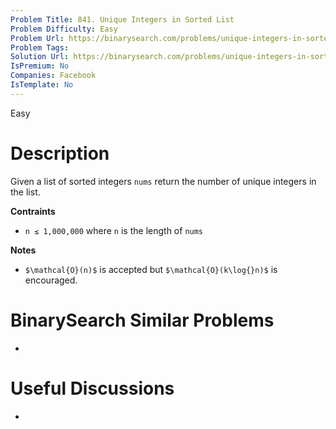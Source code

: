 ```yaml
---
Problem Title: 841. Unique Integers in Sorted List
Problem Difficulty: Easy
Problem Url: https://binarysearch.com/problems/unique-integers-in-sorted-list/
Problem Tags: 
Solution Url: https://binarysearch.com/problems/unique-integers-in-sorted-list/solutions/
IsPremium: No
Companies: Facebook
IsTemplate: No
---
```


<span style="color: ;">Easy</span>

# Description

Given a list of sorted integers `nums` return the number of unique integers in the list.

**Contraints**
- `n ≤ 1,000,000` where `n` is the length of `nums`

**Notes**
- `$\mathcal{O}(n)$` is accepted but `$\mathcal{O}(k\log{}n)$` is encouraged.

# BinarySearch Similar Problems

- []()

# Useful Discussions

- []()
